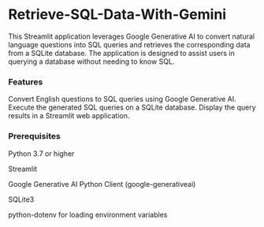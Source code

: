 # Retrieve-SQL-Data-With-Gemini

This Streamlit application leverages Google Generative AI to convert natural language questions into SQL queries and retrieves the corresponding data from a SQLite database. The application is designed to assist users in querying a database without needing to know SQL.

### Features
Convert English questions to SQL queries using Google Generative AI.
Execute the generated SQL queries on a SQLite database.
Display the query results in a Streamlit web application.

### Prerequisites
Python 3.7 or higher

Streamlit

Google Generative AI Python Client (google-generativeai)

SQLite3

python-dotenv for loading environment variables

